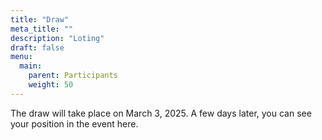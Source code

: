 ```yaml
---
title: "Draw"
meta_title: ""
description: "Loting"
draft: false
menu:
  main:
    parent: Participants
    weight: 50
---
```

The draw will take place on March 3, 2025. A few days later, you can see your position in the event here.

<!-- The draw is done for the Head of the River 2024!    
Check the link below to see your position in the event you are participating in.


<a href="https://hoesnelwasik.nl/head/2024/loting" target="_blank"><img alt="" height="54" src="https://poweredbyiris.nl/wp-content/uploads/2014/04/banner_poweredbyiris1.png" width="519"></a>

For your own specific start time and time to pass the Rozenoord bridge, check this [PDF-file](../../deelnemers/loting/documents/Starttijd_per_ploeg_Head_2024.pdf). -->